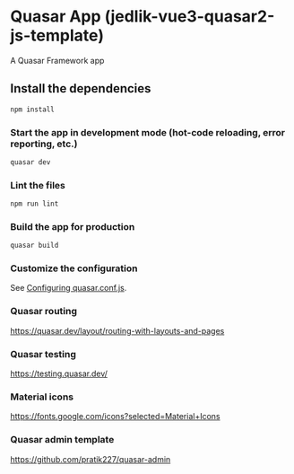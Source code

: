 # Quasar App (jedlik-vue3-quasar2-js-template)

A Quasar Framework app

## Install the dependencies
```bash
npm install
```

### Start the app in development mode (hot-code reloading, error reporting, etc.)
```bash
quasar dev
```

### Lint the files
```bash
npm run lint
```

### Build the app for production
```bash
quasar build
```

### Customize the configuration
See [Configuring quasar.conf.js](https://v2.quasar.dev/quasar-cli/quasar-conf-js).

### Quasar routing ###
https://quasar.dev/layout/routing-with-layouts-and-pages

### Quasar testing ###
https://testing.quasar.dev/

### Material icons ###
https://fonts.google.com/icons?selected=Material+Icons

### Quasar admin template ###
https://github.com/pratik227/quasar-admin
